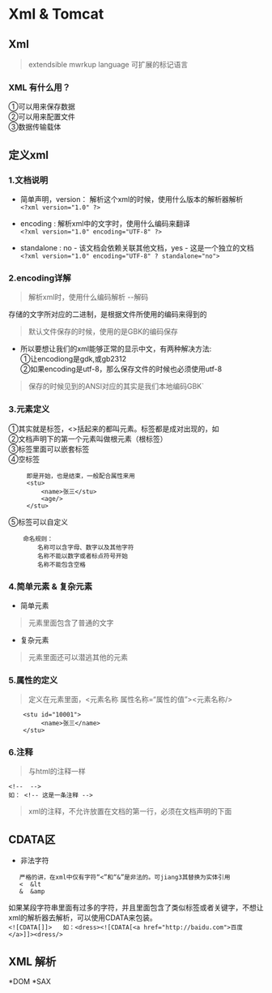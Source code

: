 # Xml & Tomcat

## Xml

>extendsible mwrkup language  可扩展的标记语言

### XML 有什么用？

①可以用来保存数据<br>
②可以用来配置文件<br>
③数据传输载体<br>


## 定义xml

### 1.文档说明
   * 简单声明，version： 解析这个xml的时候，使用什么版本的解析器解析
   <br>`<?xml version="1.0" ?>`
  
   * encoding : 解析xml中的文字时，使用什么编码来翻译
  <br>`<?xml version="1.0" encoding="UTF-8" ?>`
  
   * standalone : no - 该文档会依赖关联其他文档，yes - 这是一个独立的文档
  <br>`<?xml version="1.0" encoding="UTF-8" ? standalone="no">`

### 2.encoding详解
>解析xml时，使用什么编码解析 --解码<br>

存储的文字所对应的二进制，是根据文件所使用的编码来得到的

>默认文件保存的时候，使用的是GBK的编码保存

* 所以要想让我们的xml能够正常的显示中文，有两种解决方法:<br>
①让encodiong是gdk,或gb2312<br>
②如果encoding是utf-8，那么保存文件的时候也必须使用utf-8<br>
>保存的时候见到的ANSI对应的其实是我们本地编码GBK`

### 3.元素定义
 ①其实就是标签，<>括起来的都叫元素。标签都是成对出现的，如<br> <stu></stu>
 ②文档声明下的第一个元素叫做根元素（根标签）<br>
 ③标签里面可以嵌套标签<br>
 ④空标签
 ```
      即是开始，也是结束，一般配合属性来用     
      <stu>
          <name>张三</stu>
          <age/>
      </stu>
 ```
 ⑤标签可以自定义<br>
 ```
     命名规则：
         名称可以含字母、数字以及其他字符
         名称不能以数字或者标点符号开始
         名称不能包含空格
```
### 4.简单元素 & 复杂元素
* 简单元素
> 元素里面包含了普通的文字
* 复杂元素
> 元素里面还可以潜逃其他的元素

### 5.属性的定义
> 定义在元素里面，<元素名称  属性名称=“属性的值”><元素名称/>
```
    <stu id="10001">
         <name>张三</name>
    </stu>
 ```
 
 ### 6.注释
 >与html的注释一样
 ```
 <!--  -->
 如： <!-- 这是一条注释 -->
 ```
 >xml的注释，不允许放置在文档的第一行，必须在文档声明的下面
 
 
 
 ## CDATA区
 * 非法字符
 ```
    严格的讲，在xml中仅有字符“<”和“&”是非法的。可jiang3其替换为实体引用
    <  &lt
    &  &amp
 ```
 如果某段字符串里面有过多的字符，并且里面包含了类似标签或者关键字，不想让xml的解析器去解析，可以使用CDATA来包装。<br>
`<![CDATA[]]>  
如：<dress><![CDATA[<a href="http://baidu.com">百度</a>]]><dress/>`


## XML 解析

*DOM
*SAX
